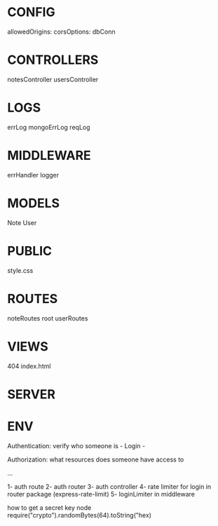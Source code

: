 # CONFIG

allowedOrigins:
corsOptions:
dbConn

# CONTROLLERS

notesController
usersController

# LOGS

errLog
mongoErrLog
reqLog

# MIDDLEWARE

errHandler
logger

# MODELS

Note
User

# PUBLIC

style.css

# ROUTES

noteRoutes
root
userRoutes

# VIEWS

404
index.html

# SERVER

# ENV

<!-- why do we need logs, why do we need a public why we need the root.js and the 404 and index why? why the css? why we need the logger? -->

Authentication: verify who someone is - Login -

Authorization: what resources does someone have access to

...

1- auth route
2- auth router
3- auth controller
4- rate limiter for login in router package
(express-rate-limit)
5- loginLimiter in middleware

how to get a secret key
node
require("crypto").randomBytes(64).toString("hex)
